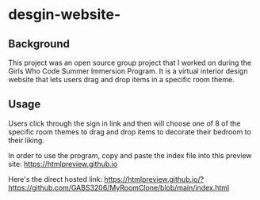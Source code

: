 # desgin-website-

## Background

This project was an open source group project that I worked on during the Girls Who Code Summer Immersion Program. It is a virtual interior design website that lets users drag and drop items in a specific room theme. 

## Usage

Users click through the sign in link and then will choose one of 8 of the specific room themes to drag and drop items to decorate their bedroom to their liking. 

In order to use the program, copy and paste the index file into this preview site: https://htmlpreview.github.io


Here's the direct hosted link:
https://htmlpreview.github.io/?https://github.com/GABS3206/MyRoomClone/blob/main/index.html
